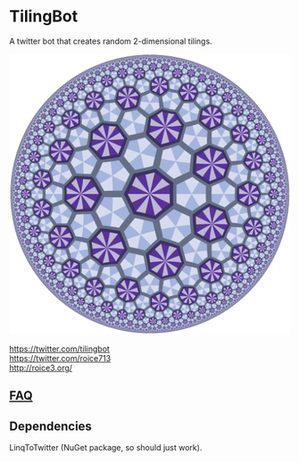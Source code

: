 # TilingBot

A twitter bot that creates random 2-dimensional tilings.

![alt text](https://raw.githubusercontent.com/roice3/TilingBot/master/73-110.png)

https://twitter.com/tilingbot  
https://twitter.com/roice713  
http://roice3.org/

## [FAQ](https://github.com/roice3/TilingBot/blob/master/FAQ.md)

## Dependencies

LinqToTwitter (NuGet package, so should just work).